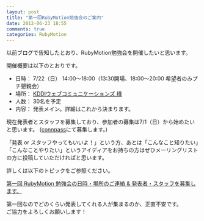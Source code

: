 ```yaml
---
layout: post
title: "第一回RubyMotion勉強会のご案内"
date: 2012-06-23 18:55
comments: true
categories: RubyMotion
---
```

以前ブログで告知したとおり、RubyMotion勉強会を開催したいと思います。

開催概要は以下のとおりです。

- 日時： 7/22（日） 14:00〜18:00（13:30開場、18:00〜20:00 希望者のみプチ懇親会）
- 場所： [KDDIウェブコミュニケーションズ 様](http://www.cloudcore.jp/vps/develop/)
- 人数： 30名を予定
- 内容： 発表メイン。詳細はこれから決まります。

現在発表者とスタッフを募集しており、参加者の募集は7/1（日）から始めたいと思います。
([connpass](http://connpass.com/)にて募集します。)

「発表 or スタッフやってもいいよ！」という方、あとは「こんなこと知りたい」「こんなことやりたい」というアイディアをお持ちの方はぜひメーリングリストの方に投稿していただければと思います。

詳しくは以下のトピックをご参照ください。

[第一回 RubyMotion 勉強会の日時・場所のご連絡 & 発表者・スタッフを募集します。](https://groups.google.com/d/topic/rubymotionjp/PgViYjcxU9w/discussion)

第一回なのでどのくらい発表してくれる人が集まるのか、正直不安です。  
ご協力をよろしくお願いします！